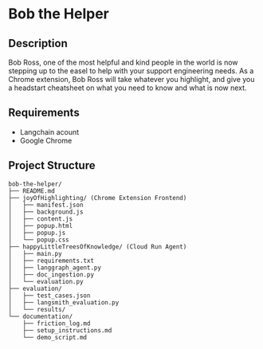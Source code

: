 # Bob the Helper
## Description
Bob Ross, one of the most helpful and kind people in the world is now stepping up to the easel to help with your support engineering needs. As a Chrome extension, Bob Ross will take whatever you highlight, and give you a headstart cheatsheet on what you need to know and what is now next.

## Requirements
- Langchain acount
- Google Chrome

## Project Structure

```
bob-the-helper/
├── README.md
├── joyOfHighlighting/ (Chrome Extension Frontend)
│   ├── manifest.json
│   ├── background.js
│   ├── content.js
│   ├── popup.html
│   ├── popup.js
│   └── popup.css
├── happyLittleTreesOfKnowledge/ (Cloud Run Agent)
│   ├── main.py
│   ├── requirements.txt
│   ├── langgraph_agent.py
│   ├── doc_ingestion.py
│   └── evaluation.py
├── evaluation/
│   ├── test_cases.json
│   ├── langsmith_evaluation.py
│   └── results/
└── documentation/
    ├── friction_log.md
    ├── setup_instructions.md
    └── demo_script.md
```
